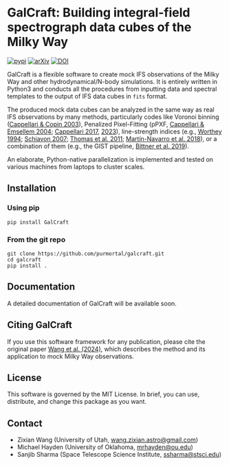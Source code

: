 
# GalCraft: Building integral-field spectrograph data cubes of the Milky Way


[![pypi](https://img.shields.io/badge/python-pypi-blue.svg)](https://pypi.org/project/GalCraft/)
[![arXiv](https://img.shields.io/badge/arxiv-2310.18258-b31b1b.svg)](https://arxiv.org/abs/2310.18258)
[![DOI](https://img.shields.io/badge/DOI-10.1093%2Fmnras%2Fstae2148-green.svg)](https://doi.org/10.1093/mnras/stae2148)

[//]: # ([![LICENSE]&#40;https://img.shields.io/badge/license-MIT-blue.svg?style=flat&#41;]&#40;https://github.com/purmortal/galcraft/blob/main/LICENSE&#41;)

GalCraft is a flexible software to create mock IFS observations of the Milky Way and other hydrodynamical/N-body simulations. It is entirely written in Python3 and conducts all the procedures from inputting data and spectral templates to the output of IFS data cubes in `fits` format. 

The produced mock data cubes can be analyzed in the same way as real IFS observations by many methods, particularly codes like Voronoi binning ([Cappellari & Copin 2003](https://ui.adsabs.harvard.edu/abs/2003MNRAS.342..345C/abstract)), Penalized Pixel-Fitting (pPXF, [Cappellari & Emsellem 2004](https://ui.adsabs.harvard.edu/abs/2004PASP..116..138C/abstract); [Cappellari 2017](https://ui.adsabs.harvard.edu/abs/2017MNRAS.466..798C/abstract), [2023](https://ui.adsabs.harvard.edu/abs/2023MNRAS.526.3273C/abstract)), line-strength indices (e.g., [Worthey 1994](https://ui.adsabs.harvard.edu/abs/1994ApJS...95..107W/abstract); [Schiavon 2007](https://ui.adsabs.harvard.edu/abs/2007ApJS..171..146S/abstract); [Thomas et al. 2011](https://ui.adsabs.harvard.edu/abs/2011MNRAS.412.2183T/abstract); [Martín-Navarro et al. 2018](https://ui.adsabs.harvard.edu/abs/2018MNRAS.475.3700M/abstract)), or a combination of them (e.g., the GIST pipeline, [Bittner et al. 2019](https://ui.adsabs.harvard.edu/abs/2019A%26A...628A.117B/abstract)).

An elaborate, Python-native parallelization is implemented and tested on various machines from laptops to cluster scales. 

[//]: # (***The source code of GalCraft will be publicly available when the [original paper]&#40;https://ui.adsabs.harvard.edu/abs/2023arXiv231018258W/abstract&#41; gets accepted. But the current version of codes can be shared with reasonable requests***)



## Installation

### Using pip

```
pip install GalCraft
```

### From the git repo

```
git clone https://github.com/purmortal/galcraft.git
cd galcraft
pip install .
```



## Documentation
A detailed documentation of GalCraft will be available soon.




## Citing GalCraft
If you use this software framework for any publication, please cite the original paper [Wang et al. (2024)](https://ui.adsabs.harvard.edu/abs/2024MNRAS.534.1175W/abstract), which describes the method and its application to mock Milky Way observations.




## License
This software is governed by the MIT License. In brief, you can use, distribute, and change this package as you want.


## Contact 
- Zixian Wang (University of Utah, wang.zixian.astro@gmail.com)
- Michael Hayden (University of Oklahoma, mrhayden@ou.edu)
- Sanjib Sharma (Space Telescope Science Institute, ssharma@stsci.edu)
